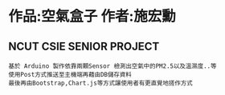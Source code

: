 # 作品:空氣盒子  作者:施宏勳
## NCUT CSIE SENIOR PROJECT
    基於 Arduino 製作依靠兩顆Sensor 檢測出空氣中的PM2.5以及溫濕度..等
    使用Post方式推送至主機端再藉由DB儲存資料
    最後再由Bootstrap,Chart.js等方式讓使用者有更直覺地搓作方式
